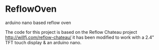 # ReflowOven
arduino nano based reflow oven

The code for this project is based on the Reflow Chateau project http://willfj.com/reflow-chateau/
it has been modified to work with a 2.4" TFT touch display & an arduino nano.
